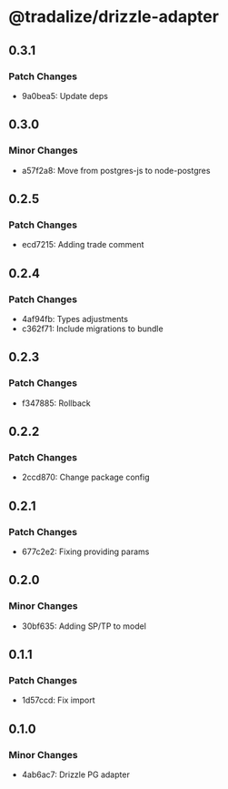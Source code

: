 # @tradalize/drizzle-adapter

## 0.3.1

### Patch Changes

- 9a0bea5: Update deps

## 0.3.0

### Minor Changes

- a57f2a8: Move from postgres-js to node-postgres

## 0.2.5

### Patch Changes

- ecd7215: Adding trade comment

## 0.2.4

### Patch Changes

- 4af94fb: Types adjustments
- c362f71: Include migrations to bundle

## 0.2.3

### Patch Changes

- f347885: Rollback

## 0.2.2

### Patch Changes

- 2ccd870: Change package config

## 0.2.1

### Patch Changes

- 677c2e2: Fixing providing params

## 0.2.0

### Minor Changes

- 30bf635: Adding SP/TP to model

## 0.1.1

### Patch Changes

- 1d57ccd: Fix import

## 0.1.0

### Minor Changes

- 4ab6ac7: Drizzle PG adapter
